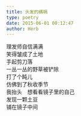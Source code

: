 ```yaml
---  
title: 头发的横祸  
type: poetry  
date: 2015-06-01 00:12:47  
author: Herb    
---  
```

理发师自信满满  
笑得皱成了土地  
手起剪刀落  
一丛一丛的野草被铲除  
打了个盹儿  
仿佛到了秋收季节  
我抬头　想看看镜子里的自己  
发现一颗土豆  
铺在镜子中间